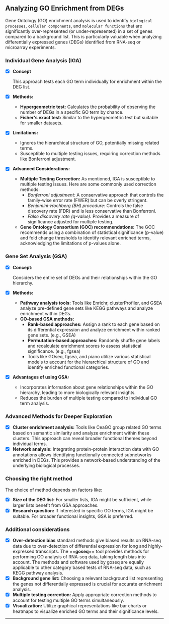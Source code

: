 ## Analyzing GO Enrichment from DEGs

Gene Ontology (GO) enrichment analysis is used to
identify `biological processes`, `cellular components`, and `molecular functions` that are
significantly over-represented (or under-represented) in a set of genes compared to a
background list. This is particularly valuable when analyzing differentially expressed
genes (DEGs) identified from RNA-seq or microarray experiments.

### Individual Gene Analysis (IGA)

- [x] **Concept**
  
  This approach tests each GO term individually for enrichment within the DEG list.

- [x] **Methods:**
    * **Hypergeometric test:** Calculates the probability of observing
the number of DEGs in a specific GO term by chance.
    * **Fisher's exact test:** Similar to
the hypergeometric test but suitable for smaller datasets.
  
- [x] **Limitations:**
    
    * Ignores the hierarchical structure of GO, potentially missing related terms.
    * Susceptible to multiple testing issues, requiring correction methods like Bonferroni
    adjustment.

- [x] **Advanced Considerations:**
    
    * **Multiple Testing Correction:** As mentioned, IGA is susceptible to multiple testing
    issues. Here are some commonly used correction methods:
        * *Bonferroni adjustment:* A conservative approach that controls the family-wise
        error rate (FWER) but can be overly stringent.
        * *Benjamini-Hochberg (BH) procedure:* Controls the false discovery rate (FDR) and
        is less conservative than Bonferroni.
        * *False discovery rate (q-value):* Provides a measure of significance adjusted
        for multiple testing.
    * **Gene Ontology Consortium (GOC) recommendations:** The GOC recommends using a
    combination of statistical significance (p-value) and fold change thresholds to
    identify relevant enriched terms, acknowledging the limitations of p-values alone.

### Gene Set Analysis (GSA)

- [x] **Concept:**
  
  Considers the entire set of DEGs and their relationships within the GO hierarchy.

- [x] **Methods:**
    
    * **Pathway analysis tools:** Tools like Enrichr, clusterProfiler, and GSEA analyze
    pre-defined gene sets like KEGG pathways and analyze enrichment within DEGs.
    * **GO-based GSA methods:** 
        * **Rank-based approaches:** Assign a rank to each gene based on its differential
        expression and analyze enrichment within ranked gene sets. (e.g., GSEA)
        * **Permutation-based approaches:** Randomly shuffle gene labels and recalculate
        enrichment scores to assess statistical significance. (e.g., fgsea)
        - Tools like GOseq, fgsea, and piano utilize various
        statistical models to account for the hierarchical structure of GO and identify
        enriched functional categories.

- [x] **Advantages of using GSA:**
    * Incorporates information about gene relationships within the GO hierarchy, leading
    to more biologically relevant insights.
    * Reduces the burden of multiple testing compared to individual GO term analysis.

### Advanced Methods for Deeper Exploration

- [x] **Cluster enrichment analysis:** Tools like CeaGO group related GO terms based on
semantic similarity and analyze enrichment within these clusters. This approach can reveal
broader functional themes beyond individual terms.
- [x] **Network analysis:** Integrating protein-protein interaction data with GO
annotations allows identifying functionally connected subnetworks enriched in DEGs. This
provides a network-based understanding of the underlying biological processes.

### Choosing the right method

The choice of method depends on factors like:

- [x] **Size of the DEG list:** For smaller lists, IGA might be sufficient, while larger lists
benefit from GSA approaches.
- [x] **Research question:** If interested in specific GO terms,
IGA might be suitable. For broader functional insights, GSA is preferred.

### Additional considerations

- [x] **Over-detection bias** standard methods give biased results on RNA-seq data due to
over-detection of differential expression for long and highly-expressed transcripts. The
==**goseq**== tool provides methods for performing GO analysis of RNA-seq data, taking length
bias into account. The methods and software used by goseq are equally applicable to other
category based tests of RNA-seq data, such as KEGG pathway analysis.
- [x] **Background gene list:** Choosing a relevant background list representing the genes not
differentially expressed is crucial for accurate enrichment analysis.
- [x] **Multiple testing correction:** Apply appropriate correction methods to account for
testing multiple GO terms simultaneously.
- [x] **Visualization:** Utilize graphical representations like bar
charts or heatmaps to visualize enriched GO terms and their significance levels.
---